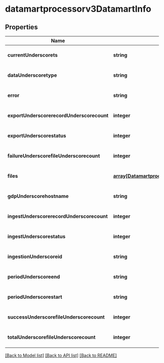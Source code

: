 # datamartprocessorv3DatamartInfo

## Properties
Name | Type | Description | Notes
------------ | ------------- | ------------- | -------------
**currentUnderscorets** | **string** |  | [optional] [default to null]
**dataUnderscoretype** | **string** |  | [optional] [default to null]
**error** | **string** |  | [optional] [default to null]
**exportUnderscorerecordUnderscorecount** | **integer** |  | [optional] [default to null]
**exportUnderscorestatus** | **integer** |  | [optional] [default to null]
**failureUnderscorefileUnderscorecount** | **integer** |  | [optional] [default to null]
**files** | [**array[Datamartprocessorv3DatamartFileInfo]**](Datamartprocessorv3DatamartFileInfo.md) |  | [optional] [default to null]
**gdpUnderscorehostname** | **string** |  | [optional] [default to null]
**ingestUnderscorerecordUnderscorecount** | **integer** |  | [optional] [default to null]
**ingestUnderscorestatus** | **integer** |  | [optional] [default to null]
**ingestionUnderscoreid** | **string** |  | [optional] [default to null]
**periodUnderscoreend** | **string** |  | [optional] [default to null]
**periodUnderscorestart** | **string** |  | [optional] [default to null]
**successUnderscorefileUnderscorecount** | **integer** |  | [optional] [default to null]
**totalUnderscorefileUnderscorecount** | **integer** |  | [optional] [default to null]

[[Back to Model list]](../README.md#documentation-for-models) [[Back to API list]](../README.md#documentation-for-api-endpoints) [[Back to README]](../README.md)



